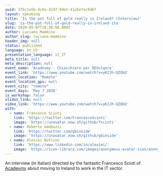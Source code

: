```yaml
---
uuid: 37bc1a5b-4c0a-42d7-99e5-41a5efec9d6f
layout: speaking
title: 'Is the pot full of gold really in Ireland? (Interview)'
slug: 'is-the-pot-full-of-gold-really-in-ireland-ita'
date: 2020-05-07T20:30:00.000Z
author: Luciano Mammino
author_slug: luciano-mammino
header_img: null
status: published
language: en_US
presentation_language: it_IT
meta_title: null
meta_description: null
event_name: 'Acadevmy - Chiacchiere per DEVulgare'
event_link: 'https://www.youtube.com/watch?v=yK2Jh-QZQkQ'
event_location: "Remote"
event_location_gps: null
event_city: "remote"
event_days: 'May 7 2020'
is_workshop: false
slides_link: null
video_link: 'https://www.youtube.com/watch?v=yK2Jh-QZQkQ'
with:
  - name: Francesco Sciuti
    link: 'https://twitter.com/FrancescoSciuti'
    image: 'https://unavatar.now.sh/github/fsciuti'
  - name: Roberto Gambuzzi
    link: 'https://twitter.com/gbinside'
    image: 'https://unavatar.now.sh/github/gbinside'
  - name: Alexiei Bottino
    link: 'https://www.linkedin.com/in/alexiei/'
    image: 'https://icon-library.com/images/anonymous-avatar-icon/anonymous-avatar-icon-4.jpg'
---
```


An interview (in Italian) directed by the fantastic Francesco Sciuti of [Acadevmy](https://www.acadevmy.it/introduction-en/) about moving to Ireland to work in the IT sector.
